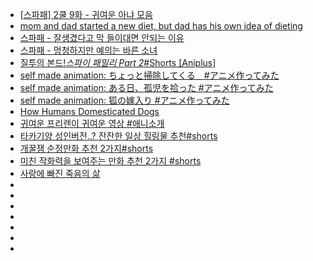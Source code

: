 - [[스파패] 2쿨 9화 - 귀여운 아냐 모음](https://youtu.be/_d42Com-foQ?si=Uv9awaSJAneo3w9e)
- [mom and dad started a new diet, but dad has his own idea of dieting](https://youtube.com/shorts/JhQVn_fgs3Q?si=CqFGwfjdPgzMqiCi)
- [스파패 - 잘생겼다고 막 들이대면 안되는 이유](https://youtube.com/shorts/MSwm0A-g-1c?si=Lmve9u5qb3zgG7FD)
- [스파패 - 멍청하지만 예의는 바른 소녀](https://youtube.com/shorts/OO4Mkb9PKrI?si=-1HxcBuGGnXNu0J1)
- [질투의 본드!_스파이 패밀리 Part 2_#Shorts [Aniplus]](https://youtube.com/shorts/kO9fhSrZbFw?si=nUxwmUGOQMl7Theh)
- [self made animation: ちょっと掃除してくる　#アニメ作ってみた](https://youtube.com/shorts/rPRV0CIbitQ?si=w2cyMbHKwUCjqJCh)
- [self made animation: ある日、孤児を拾った #アニメ作ってみた](https://youtube.com/shorts/J1l7JCEP1tQ?si=FtwpMwi2xUDm-dLY)
- [self made animation: 狐の嫁入り #アニメ作ってみた](https://youtube.com/shorts/zPq8VxHTa98?si=dZPk--O90taEhI_x)
- [How Humans Domesticated Dogs](https://youtube.com/shorts/jQb751yCYqE?si=7wHN5bwOW8l_a3xq)
- [귀여운 프리렌이 귀여운 영상 #애니소개](https://youtube.com/shorts/_TnpOYlSOOE?si=STQ11BGa2vS2TwtF)
- [타카기양 성인버전..? 잔잔한 일상 힐링물 추천#shorts](https://youtube.com/shorts/2xb53vTpqDA?si=inDIF0nA7me9VdA3)
- [개꿀잼 순정만화 추천 2가지#shorts](https://youtube.com/shorts/HVFo5TCfVRE?si=QQzQzq7-Fbv2nu_b)
- [미친 작화력을 보여주는 만화 추천 2가지 #shorts](https://youtube.com/shorts/89T8n_OSKuo?si=nRdt5_RUzVfteWDn)
- [사랑에 빠진 죽음의 삶](https://youtube.com/shorts/hUGHozOaExU?si=rSVY_Nn3b8ZbZFtM)
- []()
- []()
- []()
- []()
- []()
- []()
- []()